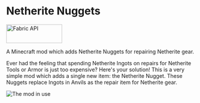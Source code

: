 # Netherite Nuggets

  <a href="https://www.curseforge.com/minecraft/mc-mods/fabric-api"><img src="https://i.imgur.com/Ol1Tcf8.png" width="149" height="50" title="Fabric API" alt="Fabric API"></a>

A Minecraft mod which adds Netherite Nuggets for repairing Netherite gear.

Ever had the feeling that spending Netherite Ingots on repairs for Netherite Tools or Armor is just too expensive? Here's your solution! This is a very simple mod which adds a single new item: the Netherite Nugget. These Nuggets replace Ingots in Anvils as the repair item for Netherite gear. 

![The mod in use](https://i.imgur.com/sAKGn2s.png)
